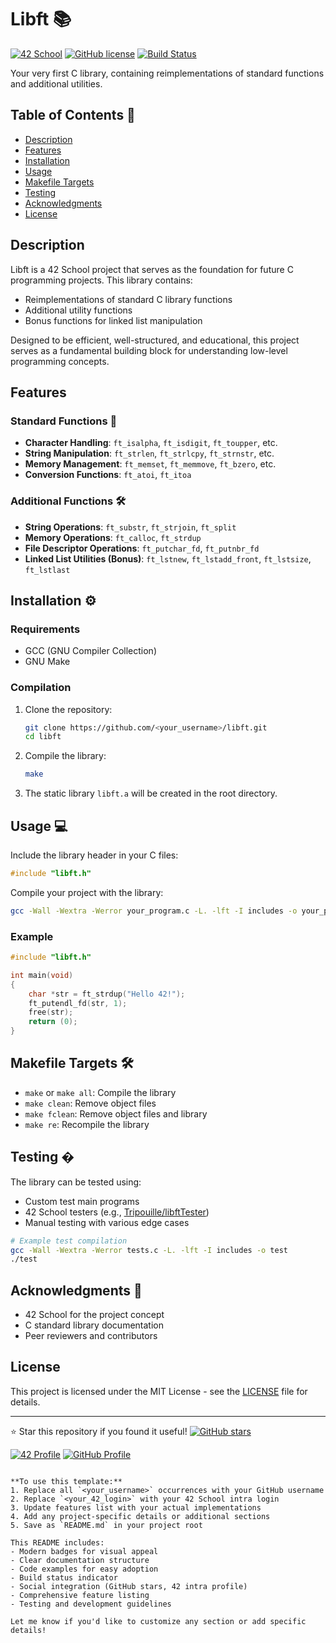 # Libft 📚

[![42 School](https://img.shields.io/badge/42-School-blue)](https://42firenze.it/)
[![GitHub license](https://img.shields.io/github/license/Nazar963/42_libft)](https://github.com/Nazar963/42_libft/blob/main/LICENSE)
[![Build Status](https://img.shields.io/github/actions/workflow/status/Nazar963/42_libft/.github/workflows/build.yml?branch=main)](https://github.com/Nazar963/42_libft/.github/workflows/build.yml)

Your very first C library, containing reimplementations of standard functions and additional utilities.

## Table of Contents 📖
- [Description](#description)
- [Features](#features)
- [Installation](#installation)
- [Usage](#usage)
- [Makefile Targets](#makefile-targets)
- [Testing](#testing)
- [Acknowledgments](#acknowledgments)
- [License](#license)

## Description
Libft is a 42 School project that serves as the foundation for future C programming projects. This library contains:
- Reimplementations of standard C library functions
- Additional utility functions
- Bonus functions for linked list manipulation

Designed to be efficient, well-structured, and educational, this project serves as a fundamental building block for understanding low-level programming concepts.

## Features

### Standard Functions 🔧
- **Character Handling**: `ft_isalpha`, `ft_isdigit`, `ft_toupper`, etc.
- **String Manipulation**: `ft_strlen`, `ft_strlcpy`, `ft_strnstr`, etc.
- **Memory Management**: `ft_memset`, `ft_memmove`, `ft_bzero`, etc.
- **Conversion Functions**: `ft_atoi`, `ft_itoa`

### Additional Functions 🛠️
- **String Operations**: `ft_substr`, `ft_strjoin`, `ft_split`
- **Memory Operations**: `ft_calloc`, `ft_strdup`
- **File Descriptor Operations**: `ft_putchar_fd`, `ft_putnbr_fd`
- **Linked List Utilities (Bonus)**: `ft_lstnew`, `ft_lstadd_front`, `ft_lstsize`, `ft_lstlast`

## Installation ⚙️

### Requirements
- GCC (GNU Compiler Collection)
- GNU Make

### Compilation
1. Clone the repository:
   ```bash
   git clone https://github.com/<your_username>/libft.git
   cd libft
   ```
2. Compile the library:
   ```bash
   make
   ```
3. The static library `libft.a` will be created in the root directory.

## Usage 💻

Include the library header in your C files:
```c
#include "libft.h"
```

Compile your project with the library:
```bash
gcc -Wall -Wextra -Werror your_program.c -L. -lft -I includes -o your_program
```

### Example
```c
#include "libft.h"

int main(void)
{
    char *str = ft_strdup("Hello 42!");
    ft_putendl_fd(str, 1);
    free(str);
    return (0);
}
```

## Makefile Targets 🛠️
- `make` or `make all`: Compile the library
- `make clean`: Remove object files
- `make fclean`: Remove object files and library
- `make re`: Recompile the library

## Testing �
The library can be tested using:
- Custom test main programs
- 42 School testers (e.g., [Tripouille/libftTester](https://github.com/Tripouille/libftTester))
- Manual testing with various edge cases

```bash
# Example test compilation
gcc -Wall -Wextra -Werror tests.c -L. -lft -I includes -o test
./test
```

## Acknowledgments 🙏
- 42 School for the project concept
- C standard library documentation
- Peer reviewers and contributors

## License
This project is licensed under the MIT License - see the [LICENSE](LICENSE) file for details.

---

⭐ Star this repository if you found it useful!
[![GitHub stars](https://img.shields.io/github/stars/<your_username>/libft?style=social)](https://github.com/<your_username>/libft/stargazers)

[![42 Profile](https://img.shields.io/badge/Profile-<your_42_login>-blue)](https://profile.intra.42.fr/users/<your_42_login>)
[![GitHub Profile](https://img.shields.io/badge/GitHub-<your_username>-lightgrey)](https://github.com/<your_username>)
```

**To use this template:**
1. Replace all `<your_username>` occurrences with your GitHub username
2. Replace `<your_42_login>` with your 42 School intra login
3. Update features list with your actual implementations
4. Add any project-specific details or additional sections
5. Save as `README.md` in your project root

This README includes:
- Modern badges for visual appeal
- Clear documentation structure
- Code examples for easy adoption
- Build status indicator
- Social integration (GitHub stars, 42 intra profile)
- Comprehensive feature listing
- Testing and development guidelines

Let me know if you'd like to customize any section or add specific details!
